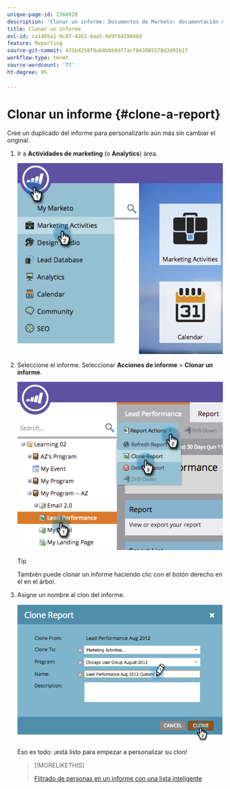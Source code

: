 ```yaml
---
unique-page-id: 2360028
description: 'Clonar un informe: Documentos de Marketo: documentación del producto'
title: Clonar un informe
exl-id: ca1485a1-0c07-4261-8aa5-9d9f8d29046d
feature: Reporting
source-git-commit: 431bd258f9a68bbb9df7acf043085578d3d91b1f
workflow-type: tm+mt
source-wordcount: '77'
ht-degree: 0%

---
```


# Clonar un informe {#clone-a-report}

Cree un duplicado del informe para personalizarlo aún más sin cambiar el original.

1. Ir a **Actividades de marketing** (o **Analytics**) área.

   ![](assets/image2014-9-16-14-3a23-3a46.png)

1. Seleccione el informe. Seleccionar **Acciones de informe** > **Clonar un informe**.

   ![](assets/image2014-9-16-14-3a23-3a53.png)

   >[!TIP]
   >
   >También puede clonar un informe haciendo clic con el botón derecho en él en el árbol.

1. Asigne un nombre al clon del informe.

   ![](assets/image2014-9-16-14-3a23-3a57.png)

   Eso es todo: ¡está listo para empezar a personalizar su clon!

   >[!MORELIKETHIS]
   >
   >[Filtrado de personas en un informe con una lista inteligente](/help/marketo/product-docs/reporting/basic-reporting/editing-reports/filter-people-in-a-report-with-a-smart-list.md)
